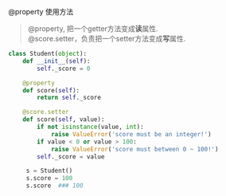 @property 使用方法

>@property, 把一个getter方法变成**读**属性.  
@score.setter，负责把一个setter方法变成**写**属性.
```python
class Student(object):
    def __init__(self):
        self._score = 0

    @property
    def score(self):
        return self._score

    @score.setter
    def score(self, value):
        if not isinstance(value, int):
            raise ValueError('score must be an integer!')
        if value < 0 or value > 100:
            raise ValueError('score must between 0 ~ 100!')
        self._score = value
```
```python
     s = Student()
     s.score = 100
     s.score  ### 100

```
